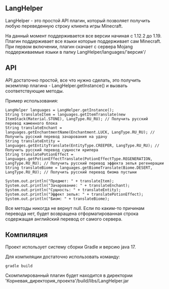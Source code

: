 ## LangHelper
LangHelper - это простой API плагин, который позволяет получить любую переведенную строку клиента игры Minecraft.

На данный момент поддерживается все версии начиная с 1.12.2 до 1.19.
Плагин поддерживает все языки которые поддерживает сам Minecraft.
При первом включении, плагин скачает с сервера Mojang поддерживаемые языки в папку LangHelper/languages/'версия'/

## API
API достаточно простой, все что нужно сделать, это получить экземпляр плагина - LangHelper.getInstance() и вызвать соответствующие методы.

Пример использования:
```
LangHelper languages = LangHelper.getInstance();
String translateItem = languages.getItemTranslate(new ItemStack(Material.STONE), LangType.RU_RU); // Получить русский перевод каменного блока
String translateEnchant = languages.getEnchantmentName(Enchantment.LUCK, LangType.RU_RU); // Получить русский перевод зачарования на удачу
String translateEntity = languages.getEntityTranslate(EntityType.CREEPER, LangType.RU_RU); // Получить русский перевод сущности крипера
String translatePotionEffect = languages.getPotionEffectTranslate(PotionEffectType.REGENERATION, LangType.RU_RU); // Получить русский перевод эффекта зелья регенерации
String translateBiome = languages.getBiomeTranslate(Biome.DESERT, LangType.RU_RU); // Получить русский перевод биома пустыни

System.out.println("Предмет: " + translateItem);
System.out.println("Зачарование: " + translateEnchant);
System.out.println("Сущность: " + translateEntity);
System.out.println("Эффект зелья: " + translatePotionEffect);
System.out.println("Биом: " + translateBiome);
```
Все методы никогда не вернут null. Если по каким-то причинам перевода нет, будет возвращена отформатированная строка содержащая английский перевод от самого сервера.

## Компиляция
Проект использует систему сборки Gradle и версию java 17.

Для компиляции достаточно использовать команду:
```
gradle build
```
Скомпилированный плагин будет находится в директории 'Корневая_директория_проекта'/build/libs/LangHelper.jar


